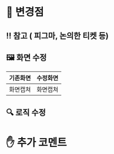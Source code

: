 # **📝 변경점**

## ‼️ 참고 ( 피그마, 논의한 티켓 등)

## 🖼 화면 수정

| 기존화면 | 수정화면 |
| -------- | -------- |
| 화면캡쳐 | 화면캡쳐 |

## 🔍 로직 수정

# **✋ 추가 코멘트**
